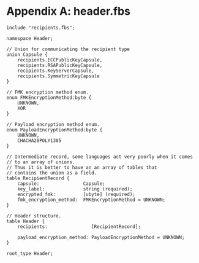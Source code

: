 # Appendix A: header.fbs
    include "recipients.fbs";

    namespace Header;

    // Union for communicating the recipient type
    union Capsule {
        recipients.ECCPublicKeyCapsule,
        recipients.RSAPublicKeyCapsule,
        recipients.KeyServerCapsule,
        recipients.SymmetricKeyCapsule
    }

    // FMK encryption method enum.
    enum FMKEncryptionMethod:byte { 
        UNKNOWN,
        XOR
    }

    // Payload encryption method enum.
    enum PayloadEncryptionMethod:byte { 
        UNKNOWN,
        CHACHA20POLY1305
    }

    // Intermediate record, some languages act very poorly when it comes
    // to an array of unions.
    // Thus it is better to have an an array of tables that 
    // contains the union as a field.
    table RecipientRecord {
        capsule:                Capsule;
        key_label:              string (required);
        encrypted_fmk:          [ubyte] (required);
        fmk_encryption_method:  FMKEncryptionMethod = UNKNOWN;
    }

    // Header structure.
    table Header {
        recipients:                [RecipientRecord];

        payload_encryption_method: PayloadEncryptionMethod = UNKNOWN;
    }

    root_type Header;